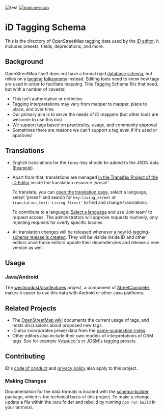 ![test](https://github.com/openstreetmap/id-tagging-schema/workflows/test/badge.svg) [![npm version](https://badge.fury.io/js/%40openstreetmap%2Fid-tagging-schema.svg)](https://badge.fury.io/js/%40openstreetmap%2Fid-tagging-schema)

# iD Tagging Schema

This is the directory of OpenStreetMap tagging data used by the [iD editor](https://github.com/openstreetmap/iD).
It includes presets, fields, deprecations, and more.

## Background

OpenStreetMap itself does not have a formal rigid [database schema](https://en.wikipedia.org/wiki/Database_schema),
but relies on a [tagging](https://wiki.openstreetmap.org/wiki/Tags) [folksonomy](https://en.wikipedia.org/wiki/Folksonomy) instead.
Editing tools need to know how tags are used in order to facilitate mapping.
This Tagging Schema fills that need, but with a number of caveats:

- This isn't authoritative or definitive
- Tagging interpretations may vary from mapper to mapper, place to place, and over time
- Our primary aim is to serve the needs of iD mappers (but other tools are welcome to use this too)
- We support tags based on practicality, usage, and community approval
- Sometimes there are reasons we can't support a tag even if it's used or approved

## Translations

* English translations for the `terms`-key should be added to the JSON data ([Example](https://github.com/openstreetmap/id-tagging-schema/blob/v3.1.0/data/presets/natural/shrub.json#L16-L19)).

* Apart from that, translations are managed [in the Transifex Project of the iD Editor](https://www.transifex.com/openstreetmap/id-editor/) inside the translation resource _'preset'_.

  To translate, you can [open the translation page](https://www.transifex.com/openstreetmap/id-editor/translate/), select a language, select _'preset'_ and search for `key:living_street` or `translation_text:'Living Street'` to find and change translations.

  To contribute to a language: [Select a language](https://www.transifex.com/openstreetmap/id-editor/languages/) and use 'Join team' to request access. The administrators will approve requests routinely, only rejecting requests for overly specific locales.

* All translation changes will be released whenever [a new id-tagging-schema release is created](https://github.com/openstreetmap/id-tagging-schema/releases). They will be visible inside iD and other editors once those editors update their dependencies and release a new version as well.

## Usage

### Java/Android

The [westnordost/osmfeatures](https://github.com/westnordost/osmfeatures) project,
a component of [StreetComplete](https://github.com/westnordost/StreetComplete),
makes it easier to use this data with Android or other Java platforms.

## Related Projects

* The [OpenStreetMap wiki](https://wiki.openstreetmap.org/wiki/Map_features) documents the current usage of tags, and hosts discussions about proposed new tags.
* iD also incorporates preset data from the [name-suggestion-index](https://github.com/osmlab/name-suggestion-index).
* Other editors also include their own models of interpretations of OSM tags. See for example [Vespucci's](https://github.com/simonpoole/beautified-JOSM-preset) or [JOSM's](https://josm.openstreetmap.de/wiki/Presets) tagging presets.

## Contributing

iD's [code of conduct](https://github.com/openstreetmap/iD/blob/release/CODE_OF_CONDUCT.md) and
[privacy policy](https://github.com/openstreetmap/iD/blob/release/PRIVACY.md) also apply to this project.

### Making Changes

Documentation for the data formats is located with the [schema-builder](https://github.com/ideditor/schema-builder)
package, which is the technical basis of this project. To make a change, update a
file within the `data` folder and rebuild by running `npm run build` in your terminal.
